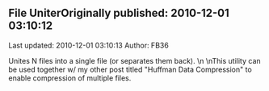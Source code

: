 ## File UniterOriginally published: 2010-12-01 03:10:12 
Last updated: 2010-12-01 03:10:13 
Author: FB36  
 
Unites N files into a single file (or separates them back).\n\nThis utility can be used together w/ my other post titled "Huffman Data Compression" to enable compression of multiple files.